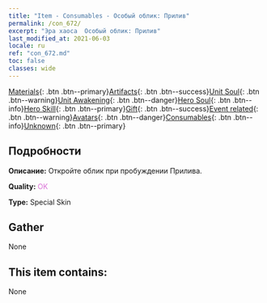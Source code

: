 ```yaml
---
title: "Item - Consumables - Особый облик: Прилив"
permalink: /con_672/
excerpt: "Эра хаоса  Особый облик: Прилив"
last_modified_at: 2021-06-03
locale: ru
ref: "con_672.md"
toc: false
classes: wide
---
```

 [Materials](/ItemsRU/){: .btn .btn--primary}[Artifacts](/ItemsRU/Artifacts/){: .btn .btn--success}[Unit Soul](/ItemsRU/UnitSoul/){: .btn .btn--warning}[Unit Awakening](/ItemsRU/UnitAwakening/){: .btn .btn--danger}[Hero Soul](/ItemsRU/HeroSoul/){: .btn .btn--info}[Hero Skill](/ItemsRU/HeroSkill/){: .btn .btn--primary}[Gift](/ItemsRU/Gift/){: .btn .btn--success}[Event related](/ItemsRU/Events/){: .btn .btn--warning}[Avatars](/ItemsRU/Avatars/){: .btn .btn--danger}[Consumables](/ItemsRU/Consumables/){: .btn .btn--info}[Unknown](/ItemsRU/Unknown/){: .btn .btn--primary}

## Подробности
 **Описание:** Откройте облик при пробуждении Прилива.

 **Quality:** <span style="color: #DA70D6">OK</span>

 **Type:** Special Skin

## Gather

  None

## This item contains:

  None

